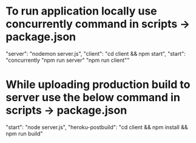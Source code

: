 # To run application locally use concurrently command in scripts -> package.json

  "server": "nodemon server.js",
    "client": "cd client && npm start",
    "start": "concurrently \"npm run server\" \"npm run client\""


#  While uploading production build to server use the below command in scripts -> package.json

 "start": "node server.js",
 "heroku-postbuild": "cd client && npm install && npm run build"